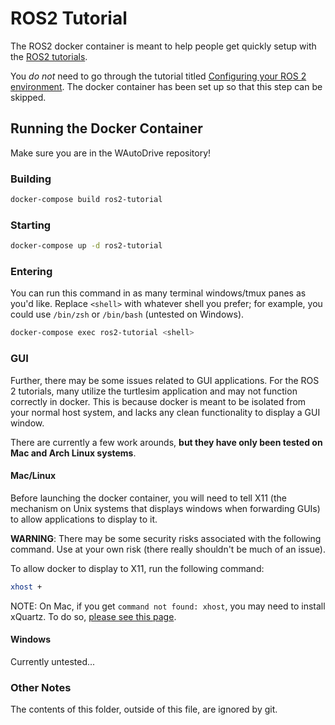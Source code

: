 # ROS2 Tutorial

The ROS2 docker container is meant to help people get quickly setup with the [ROS2 tutorials](https://docs.ros.org/en/foxy/Tutorials.html).

You _do not_ need to go through the tutorial titled [Configuring your ROS 2 environment](https://docs.ros.org/en/foxy/Tutorials/Configuring-ROS2-Environment.html). The docker container has been set up so that this step can be skipped.

## Running the Docker Container

Make sure you are in the WAutoDrive repository!

### Building

```bash
docker-compose build ros2-tutorial
```

### Starting

```bash
docker-compose up -d ros2-tutorial
```

### Entering

You can run this command in as many terminal windows/tmux panes as you'd like. Replace `<shell>` with whatever shell you prefer; for example, you could use `/bin/zsh` or `/bin/bash` (untested on Windows).

```bash
docker-compose exec ros2-tutorial <shell>
```

### GUI

Further, there may be some issues related to GUI applications. For the ROS 2 tutorials, many utilize the turtlesim application and may not function correctly in docker. This is because docker is meant to be isolated from your normal host system, and lacks any clean functionality to display a GUI window.

There are currently a few work arounds, **but they have only been tested on Mac and Arch Linux systems**.

#### Mac/Linux

Before launching the docker container, you will need to tell X11 (the mechanism on Unix systems that displays windows when forwarding GUIs) to allow applications to display to it.

**WARNING**: There may be some security risks associated with the following command. Use at your own risk (there really shouldn't be much of an issue).

To allow docker to display to X11, run the following command:

```bash
xhost +
```

NOTE: On Mac, if you get `command not found: xhost`, you may need to install xQuartz. To do so, [please see this page](https://macappstore.org/xquartz/).

#### Windows

Currently untested...

### Other Notes

The contents of this folder, outside of this file, are ignored by git.
